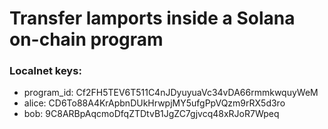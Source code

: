 # Transfer lamports inside a Solana on-chain program 

### Localnet keys:
- program_id: Cf2FH5TEV6T511C4nJDyuyuaVc34vDA66rmmkwquyWeM
- alice: CD6To88A4KrApbnDUkHrwpjMY5ufgPpVQzm9rRX5d3ro
- bob: 9C8ARBpAqcmoDfqZTDtvB1JgZC7gjvcq48xRJoR7Wpeq

